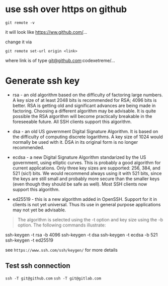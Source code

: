 # use ssh over https on github

`git remote -v`

it will look like https://ww.github.com/...

change it via

`git remote set-url origin <link>`

where link is of type git@github.com:codexetreme/...


# Generate ssh key 

- rsa - an old algorithm based on the difficulty of factoring large numbers. A key size of at least 2048 bits is recommended for RSA; 4096 bits is better. RSA is getting old and significant advances are being made in factoring. Choosing a different algorithm may be advisable. It is quite possible the RSA algorithm will become practically breakable in the foreseeable future. All SSH clients support this algorithm.

- dsa - an old US government Digital Signature Algorithm. It is based on the difficulty of computing discrete logarithms. A key size of 1024 would normally be used with it. DSA in its original form is no longer recommended.
- ecdsa - a new Digital Signature Algorithm standarized by the US government, using elliptic curves. This is probably a good algorithm for current applications. Only three key sizes are supported: 256, 384, and 521 (sic!) bits. We would recommend always using it with 521 bits, since the keys are still small and probably more secure than the smaller keys (even though they should be safe as well). Most SSH clients now support this algorithm.

- ed25519 - this is a new algorithm added in OpenSSH. Support for it in clients is not yet universal. Thus its use in general purpose applications may not yet be advisable.

> The algorithm is selected using the -t option and key size using the -b option. The following commands illustrate:

ssh-keygen -t rsa -b 4096
ssh-keygen -t dsa
ssh-keygen -t ecdsa -b 521
ssh-keygen -t ed25519

see `https://www.ssh.com/ssh/keygen/` for more details


## Test ssh connection 

`ssh -T git@github.com`
`ssh -T git@gitlab.com`